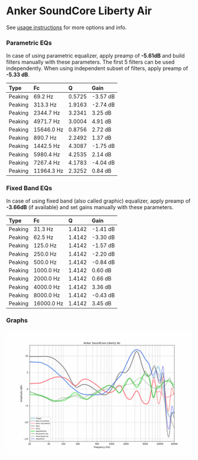 # Anker SoundCore Liberty Air
See [usage instructions](https://github.com/jaakkopasanen/AutoEq#usage) for more options and info.

### Parametric EQs
In case of using parametric equalizer, apply preamp of **-5.61dB** and build filters manually
with these parameters. The first 5 filters can be used independently.
When using independent subset of filters, apply preamp of **-5.33 dB**.

| Type    | Fc         |      Q | Gain     |
|:--------|:-----------|:-------|:---------|
| Peaking | 69.2 Hz    | 0.5725 | -3.57 dB |
| Peaking | 313.3 Hz   | 1.9163 | -2.74 dB |
| Peaking | 2344.7 Hz  | 3.2341 | 3.25 dB  |
| Peaking | 4971.7 Hz  | 3.0004 | 4.91 dB  |
| Peaking | 15646.0 Hz | 0.8756 | 2.72 dB  |
| Peaking | 890.7 Hz   | 2.2492 | 1.37 dB  |
| Peaking | 1442.5 Hz  | 4.3087 | -1.75 dB |
| Peaking | 5980.4 Hz  | 4.2535 | 2.14 dB  |
| Peaking | 7267.4 Hz  | 4.1783 | -4.04 dB |
| Peaking | 11964.3 Hz | 2.3252 | 0.84 dB  |

### Fixed Band EQs
In case of using fixed band (also called graphic) equalizer, apply preamp of **-3.66dB**
(if available) and set gains manually with these parameters.

| Type    | Fc         |      Q | Gain     |
|:--------|:-----------|:-------|:---------|
| Peaking | 31.3 Hz    | 1.4142 | -1.41 dB |
| Peaking | 62.5 Hz    | 1.4142 | -3.30 dB |
| Peaking | 125.0 Hz   | 1.4142 | -1.57 dB |
| Peaking | 250.0 Hz   | 1.4142 | -2.20 dB |
| Peaking | 500.0 Hz   | 1.4142 | -0.84 dB |
| Peaking | 1000.0 Hz  | 1.4142 | 0.60 dB  |
| Peaking | 2000.0 Hz  | 1.4142 | 0.66 dB  |
| Peaking | 4000.0 Hz  | 1.4142 | 3.36 dB  |
| Peaking | 8000.0 Hz  | 1.4142 | -0.43 dB |
| Peaking | 16000.0 Hz | 1.4142 | 3.45 dB  |

### Graphs
![](./Anker%20SoundCore%20Liberty%20Air.png)